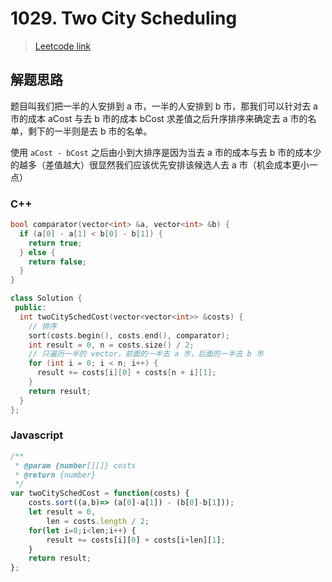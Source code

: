 # 1029. Two City Scheduling

> [Leetcode link](https://leetcode.com/problems/two-city-scheduling/)



## 解题思路

题目叫我们把一半的人安排到 a 市，一半的人安排到 b 市，那我们可以针对去 a 市的成本 aCost 与去 b 市的成本 bCost 求差值之后升序排序来确定去 a 市的名单，剩下的一半则是去 b 市的名单。

使用 `aCost - bCost` 之后由小到大排序是因为当去 a 市的成本与去 b 市的成本少的越多（差值越大）很显然我们应该优先安排该候选人去 a 市（机会成本更小一点）

### C++

```cpp
bool comparator(vector<int> &a, vector<int> &b) {
  if (a[0] - a[1] < b[0] - b[1]) {
    return true;
  } else {
    return false;
  }
}

class Solution {
 public:
  int twoCitySchedCost(vector<vector<int>> &costs) {
    // 排序
    sort(costs.begin(), costs.end(), comparator);
    int result = 0, n = costs.size() / 2;
    // 只遍历一半的 vector，前面的一半去 a 市，后面的一半去 b 市
    for (int i = 0; i < n; i++) {
      result += costs[i][0] + costs[n + i][1];
    }
    return result;
  }
};
```



### Javascript

```js
/**
 * @param {number[][]} costs
 * @return {number}
 */
var twoCitySchedCost = function(costs) {
    costs.sort((a,b)=> (a[0]-a[1]) - (b[0]-b[1]));
    let result = 0,
        len = costs.length / 2;
    for(let i=0;i<len;i++) {
        result += costs[i][0] + costs[i+len][1];
    }
    return result;
};
```

